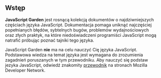 ## Wstęp
**JavaScript Garden** jest rosnącą kolekcją dokumentów o najdziwniejszych 
częściach języka JavaScript. Dokumentacja pomaga uniknąć najczęściej popełnianych
błędów, sybtelnych bugów, problemów wydajnościowych oraz złych praktyk, na które
niedoświadczeni programiści JavaScript mogą natrafić próbując poznać tajniki tego 
języka.

JavaScript Garden **nie** ma na celu nauczyć Cię języka JavaScript. Podstawowa
wiedza na temat języka jest wymagana do zrozumienia zagadnień poruszanych w tym 
przewodniku. Aby nauczyć się podstaw jezyka JavaScript, odwiedź znakomity 
[przewodnik][1] na stronach Mozilla Developer Network.

[1]: https://developer.mozilla.org/en/JavaScript/Guide

